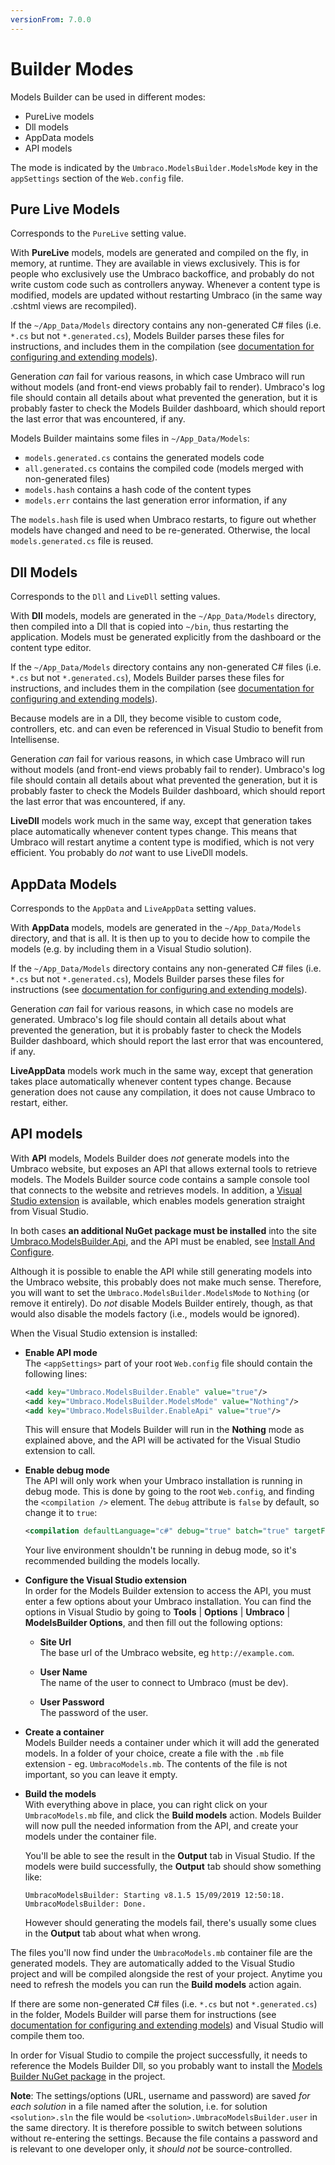 ```yaml
---
versionFrom: 7.0.0
---
```


# Builder Modes

Models Builder can be used in different modes:

* PureLive models
* Dll models
* AppData models
* API models

The mode is indicated by the `Umbraco.ModelsBuilder.ModelsMode` key in the `appSettings` section of the `Web.config` file.

## Pure Live Models

Corresponds to the `PureLive` setting value.

With **PureLive** models, models are generated and compiled on the fly, in memory, at runtime. They are available in views exclusively. This is for people who exclusively use the Umbraco backoffice, and probably do not write custom code such as controllers anyway. Whenever a content type is modified, models are updated without restarting Umbraco (in the same way .cshtml views are recompiled).

If the `~/App_Data/Models` directory contains any non-generated C# files (i.e. `*.cs` but not `*.generated.cs`), Models Builder parses these files for instructions, and includes them in the compilation (see [documentation for configuring and extending models](Control-Generation.md)).

Generation _can_ fail for various reasons, in which case Umbraco will run without models (and front-end views probably fail to render). Umbraco's log file should contain all details about what prevented the generation, but it is probably faster to check the Models Builder dashboard, which should report the last error that was encountered, if any.

Models Builder maintains some files in `~/App_Data/Models`:

* `models.generated.cs` contains the generated models code
* `all.generated.cs` contains the compiled code (models merged with non-generated files)
* `models.hash` contains a hash code of the content types
* `models.err` contains the last generation error information, if any

The `models.hash` file is used when Umbraco restarts, to figure out whether models have changed and need to be re-generated. Otherwise, the local `models.generated.cs` file is reused.

## Dll Models

Corresponds to the `Dll` and `LiveDll` setting values.

With **Dll** models, models are generated in the `~/App_Data/Models` directory, then compiled into a Dll that is copied into `~/bin`, thus restarting the application. Models must be generated explicitly from the dashboard or the content type editor.

If the `~/App_Data/Models` directory contains any non-generated C# files (i.e. `*.cs` but not `*.generated.cs`), Models Builder parses these files for instructions, and includes them in the compilation (see [documentation for configuring and extending models](Control-Generation.md)).

Because models are in a Dll, they become visible to custom code, controllers, etc. and can even be referenced in Visual Studio to benefit from Intellisense.

Generation _can_ fail for various reasons, in which case Umbraco will run without models (and front-end views probably fail to render). Umbraco's log file should contain all details about what prevented the generation, but it is probably faster to check the Models Builder dashboard, which should report the last error that was encountered, if any.

**LiveDll** models work much in the same way, except that generation takes place automatically whenever content types change. This means that Umbraco will restart anytime a content type is modified, which is not very efficient. You probably do _not_ want to use LiveDll models.

## AppData Models

Corresponds to the `AppData` and `LiveAppData` setting values.

With **AppData** models, models are generated in the `~/App_Data/Models` directory, and that is all. It is then up to you to decide how to compile the models (e.g. by including them in a Visual Studio solution).

If the `~/App_Data/Models` directory contains any non-generated C# files (i.e. `*.cs` but not `*.generated.cs`), Models Builder parses these files for instructions (see [documentation for configuring and extending models](Control-Generation.md)).

Generation _can_ fail for various reasons, in which case no models are generated. Umbraco's log file should contain all details about what prevented the generation, but it is probably faster to check the Models Builder dashboard, which should report the last error that was encountered, if any.

**LiveAppData** models work much in the same way, except that generation takes place automatically whenever content types change. Because generation does not cause any compilation, it does not cause Umbraco to restart, either.

## API models

With **API** models, Models Builder does _not_ generate models into the Umbraco website, but exposes an API that allows external tools to retrieve models. The Models Builder source code contains a sample console tool that connects to the website and retrieves models. In addition, a [Visual Studio extension](https://marketplace.visualstudio.com/items?itemName=ZpqrtBnk.UmbracoModelsBuilderExtension) is available, which enables models generation straight from Visual Studio.

In both cases **an additional NuGet package must be installed** into the site [Umbraco.ModelsBuilder.Api](https://www.nuget.org/packages/Umbraco.ModelsBuilder.Api/), and the API must be enabled, see [Install And Configure](Install-And-Configure.md).

Although it is possible to enable the API while still generating models into the Umbraco website, this probably does not make much sense. Therefore, you will want to set the `Umbraco.ModelsBuilder.ModelsMode` to `Nothing` (or remove it entirely). Do _not_ disable Models Builder entirely, though, as that would also disable the models factory (i.e., models would be ignored).

When the Visual Studio extension is installed:

- **Enable API mode**  
  The `<appSettings>` part of your root `Web.config` file should contain the following lines:
  
  ```xml
  <add key="Umbraco.ModelsBuilder.Enable" value="true"/>
  <add key="Umbraco.ModelsBuilder.ModelsMode" value="Nothing"/>
  <add key="Umbraco.ModelsBuilder.EnableApi" value="true"/>
  ```

  This will ensure that Models Builder will run in the **Nothing** mode as explained above, and the API will be activated for the Visual Studio extension to call.

- **Enable debug mode**  
  The API will only work when your Umbraco installation is running in debug mode. This is done by going to the root `Web.config`, and finding the `<compilation />` element. The `debug` attribute is `false` by default, so change it to `true`:

  ```xml
  <compilation defaultLanguage="c#" debug="true" batch="true" targetFramework="4.7.2" numRecompilesBeforeAppRestart="50" />
  ```
  
  Your live environment shouldn't be running in debug mode, so it's recommended building the models locally.
  
- **Configure the Visual Studio extension**  
  In order for the Models Builder extension to access the API, you must enter a few options about your Umbraco installation. You can find the options in Visual Studio by going to **Tools** | **Options** | **Umbraco** | **ModelsBuilder Options**, and then fill out the following options:
  
    * **Site Url**  
      The base url of the Umbraco website, eg `http://example.com`.

    * **User Name**  
      The name of the user to connect to Umbraco (must be dev).

    * **User Password**  
        The password of the user.
    
- **Create a container**  
  Models Builder needs a container under which it will add the generated models. In a folder of your choice, create a file with the `.mb` file extension - eg. `UmbracoModels.mb`. The contents of the file is not important, so you can leave it empty.
  
- **Build the models**  
  With everything above in place, you can right click on your `UmbracoModels.mb` file, and click the **Build models** action. Models Builder will now pull the needed information from the API, and create your models under the container file.
  
  You'll be able to see the result in the **Output** tab in Visual Studio. If the models were build successfully, the **Output** tab should show something like:
  
  ```
  UmbracoModelsBuilder: Starting v8.1.5 15/09/2019 12:50:18.
  UmbracoModelsBuilder: Done.
  ```
  
  However should generating the models fail, there's usually some clues in the **Output** tab about what when wrong.
  
The files you'll now find under the `UmbracoModels.mb` container file are the generated models. They are automatically added to the Visual Studio project and will be compiled alongside the rest of your project. Anytime you need to refresh the models you can run the **Build models** action again.

If there are some non-generated C# files (i.e. `*.cs` but not `*.generated.cs`) in the folder, Models Builder will parse them for instructions (see [documentation for configuring and extending models](Control-Generation.md)) and Visual Studio will compile them too.

In order for Visual Studio to compile the project successfully, it needs to reference the Models Builder Dll, so you probably want to install the [Models Builder NuGet package](https://www.nuget.org/packages/Umbraco.ModelsBuilder/) in the project.

**Note**: The settings/options (URL, username and password) are saved _for each solution_ in a file named after the solution, i.e. for solution `<solution>.sln` the file would be `<solution>.UmbracoModelsBuilder.user` in the same directory. It is therefore possible to switch between solutions without re-entering the settings. Because the file contains a password and is relevant to one developer only, it _should not_ be source-controlled.
